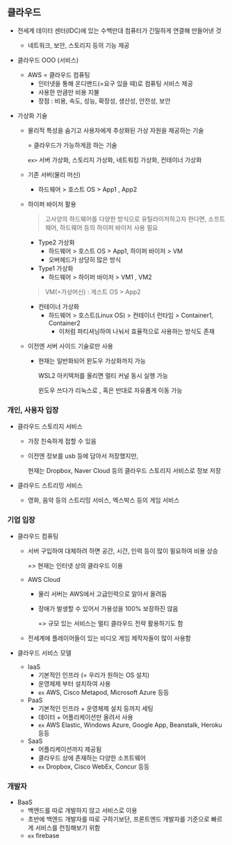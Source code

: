 ## 클라우드   

  - 전세계 데이터 센터(IDC)에 있는 수백만대 컴퓨터가 긴밀하게 연결해 만들어낸 것   
    - 네트워크, 보안, 스토리지 등의 기능 제공    

- 클라우드 OOO (서비스)  

  - AWS = 클라우드 컴퓨팅   
    - 인터넷을 통해 온디맨드(=요구 있을 때)로 컴퓨팅 서비스 제공   
    - 사용한 만큼만 비용 지불     
    - 장점 : 비용, 속도, 성능, 확장성, 생산성, 안전성, 보안  

- 가상화 기술   

  - 물리적 특성을 숨기고 사용자에게 추상화된 가상 자원을 제공하는 기술   

    = 클라우드가 가능하게끔 하는 기술  

    `ex>` 서버 가상화, 스토리지 가상화, 네트워킹 가상화, 컨테이너 가상화   

  - 기존 서버(물리 머신) 

    - 하드웨어 > 호스트 OS > App1 , App2  

  - 하이퍼 바이저 활용    

    > 고사양의 하드웨어를 다양한 방식으로 유틸라이저하고자 한다면, 소프트웨어, 하드웨어 등의 하이퍼 바이저 사용 필요  

    - Type2 가상화
      - 하드웨어 > 호스트 OS > App1, 하이퍼 바이저 > VM  
      - 오버헤드가 상당히 많은 방식   
    - Type1 가상화  
      - 하드웨어 > 하이퍼 바이저 > VM1 , VM2    

    > VM(=가상머신) : 게스트 OS > App2       

    - 컨테이너 가상화  
      - 하드웨어 > 호스트(Linux OS) > 컨테이너 런타임 > Container1, Container2   
        - 이처럼 파티셔닝하여 나눠서 효율적으로 사용하는 방식도 존재   

  - 이전엔 서버 사이드 기술로만 사용   

    - 현재는 일반화되어 윈도우 가상화까지 가능     

      WSL2 아키텍처를 올리면 멀티 커널 동시 실행 가능   

      윈도우 쓰다가 리눅스로 , 혹은 반대로 자유롭게 이동 가능   



### 개인, 사용자 입장 

- 클라우드 스토리지 서비스  

  - 가장 친숙하게 접할 수 있음        

  - 이전엔 정보를 usb 등에 담아서 저장했지만,      

    현재는 Dropbox, Naver Cloud 등의 클라우드 스토리지 서비스로 정보 저장    

- 클라우드 스트리밍 서비스  

  - 영화, 음악 등의 스트리밍 서비스, 엑스박스 등의 게임 서비스    



### 기업 입장   

- 클라우드 컴퓨팅  

  - 서버 구입하여 대체하려 하면 공간, 시간, 인력 등이 많이 필요하여 비용 상승   

    => 현재는 인터넷 상의 클라우드 이용     

  - AWS Cloud   

    - 물리 서버는 AWS에서 고급인력으로 알아서 올려둠   

    - 장애가 발생할 수 있어서 가용성을 100% 보장하진 않음      

      => 규모 있는 서비스는 멀티 클라우드 전략 활용하기도 함     

  - 전세계에 플레이어들이 있는 비디오 게임 제작자들이 많이 사용함      



- 클라우드 서비스 모델  
  - IaaS   
    - 기본적인 인프라 (= 우리가 원하는 OS 설치)   
    - 운영체제 부터 설치하여 사용     
    - `ex`  AWS, Cisco Metapod, Microsoft Azure 등등
  - PaaS    
    - 기본적인 인프라 + 운영체제 설치 등까지 세팅     
    -  데이터 + 어플리케이션만 올려서 사용    
    - `ex` AWS Elastic, Windows Azure, Google App, Beanstalk, Heroku 등등   
  - SaaS      
    - 어플리케이션까지 제공됨   
    - 클라우드 상에 존재하는 다양한 소프트웨어      
    - `ex` Dropbox, Cisco WebEx, Concur 등등   



### 개발자   

- BaaS
  - 백엔드를 따로 개발하지 않고 서비스로 이용      
  - 초반에 백엔드 개발자를 따로 구하기보단, 프론트엔드 개발자를 기준으로 빠르게 서비스를 런칭해보기 위함      
  - `ex` firebase  
